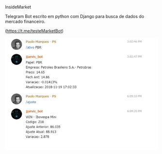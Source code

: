 InsideMarket

Telegram Bot escrito em python com Django para busca de dados
do mercado financeiro.

(https://t.me/testeMarketBot)

![Principal](https://github.com/psmarques/MegasenaExplorer/blob/master/JarvisB3_Bot/print.png?raw=true)

